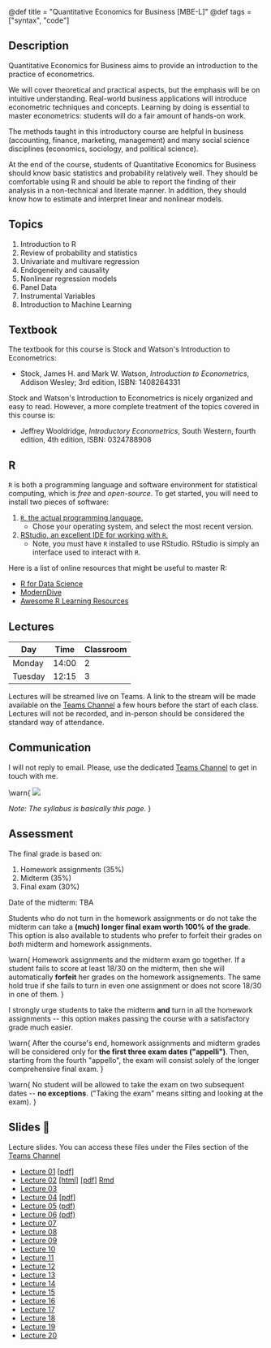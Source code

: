 @def title = "Quantitative Economics for Business [MBE-L]"
@def tags = ["syntax", "code"]

<!-- # Quantitative Economics for Business [MBE-L] 2021/2022 edition!

\tableofcontents you can use \toc as well -->

## Description

Quantitative Economics for Business aims to provide an introduction to the practice of econometrics.

We will cover theoretical and practical aspects, but the emphasis will be on intuitive understanding. Real-world business applications will introduce econometric techniques and concepts. Learning by doing is essential to master econometrics: students will do a fair amount of hands-on work.

The methods taught in this introductory course are helpful in business (accounting, finance, marketing, management) and many social science disciplines (economics, sociology, and political science).

At the end of the course, students of Quantitative Economics for Business should know basic statistics and probability relatively well. They should be comfortable using R and should be able to report the finding of their analysis in a non-technical and literate manner. In addition, they should know how to estimate and interpret linear and nonlinear models. 

## Topics

1. Introduction to R
2. Review of probability and statistics 
3. Univariate and multivare regression
4. Endogeneity and causality
5. Nonlinear regression models
6. Panel Data
7. Instrumental Variables
8. Introduction to Machine Learning

## Textbook

The textbook for this course is Stock and Watson's Introduction to Econometrics:

- Stock, James H. and Mark W. Watson, _Introduction to Econometrics_, Addison Wesley; 3rd edition, ISBN: 1408264331

Stock and Watson's Introduction to Econometrics is nicely organized and easy to read. However, a more complete treatment of the topics covered in this course is:

- Jeffrey Wooldridge, _Introductory Econometrics_, South Western, fourth edition, 4th edition, ISBN: 0324788908

## R

`R` is both a programming language and software environment for statistical computing, which is *free* and *open-source*. To get started, you will need to install two pieces of software:

1. [`R`, the actual programming language.](https://www.r-project.org)
    - Chose your operating system, and select the most recent version.
1. [RStudio, an excellent IDE for working with `R`.](http://www.rstudio.com/)
    - Note, you must have `R` installed to use RStudio. RStudio is simply an interface used to interact with `R`.

Here is a list of online resources that might be useful to master R:

- [R for Data Science](https://r4ds.had.co.nz)
- [ModernDive](https://moderndive.com/)
- [Awesome R Learning Resources](https://github.com/iamericfletcher/awesome-r-learning-resources)


## Lectures 

| Day       | Time  | Classroom |
|-----------|-------|-----------|
| Monday   | 14:00 | 2         |
| Tuesday | 12:15 | 3         |

Lectures will be streamed live on Teams. A link to the stream will be made available on the [Teams Channel][] a few hours before the start of each class. Lectures will not be recorded, and in-person should be considered the standard way of attendance. 

## Communication

I will not reply to email. Please, use the dedicated [Teams Channel][] to get in touch with me. 

\warn{
![](https://www.universityaffairs.ca/wp-content/uploads/2021/08/syllabus.png)

_Note:_ _The syllabus is basically this page._
}
## Assessment

The final grade is based on:

1. Homework assignments (35%)
2. Midterm (35%)
3. Final exam (30%)

Date of the midterm: TBA


Students who do not turn in the homework assignments or do not take the midterm can take a **(much) longer final exam worth 100% of the grade**. This option is also available to students who prefer to forfeit their grades on *both* midterm and homework assignments.

\warn{
Homework assignments and the midterm exam go together. If a student fails to score at least 18/30 on the midterm, then she will automatically **forfeit** her grades on the homework assignements. The same hold true if she fails to turn in even one assignment or does not score 18/30 in one of them. 
}

I strongly urge students to take the midterm **and** turn in all the homework assignments -- this option makes passing the course with a satisfactory grade much easier. 


\warn{
    After the course's end, homework assignments and midterm grades will be considered only for **the first three exam dates ("appelli")**. Then, starting from the fourth "appello", the exam will consist solely of the longer comprehensive final exam.
}

\warn{
No student will be allowed to take the exam on two subsequent dates -- **no exceptions**. ("Taking the exam" means sitting and looking at the exam). 
}

## Slides 📓

Lecture slides. You can access these files under the Files section of the [Teams Channel][]

- [Lecture 01]() [[pdf]](https://unipiit.sharepoint.com/sites/a__td_52512/Shared%20Documents/Forms/AllItems.aspx?FolderCTID=0x01200019429B9D15C3BE4C9F9165AFF0A27404&id=%2Fsites%2Fa%5F%5Ftd%5F52512%2FShared%20Documents%2FGeneral%2FLecture%5F01%5Fintroduction%2Epdf&parent=%2Fsites%2Fa%5F%5Ftd%5F52512%2FShared%20Documents%2FGeneral&download=1)
- [Lecture 02]() [[html]](https://unipiit.sharepoint.com/:u:/s/a__td_52512/ETWZAcUXlx1PsIhumCr-czABzAQ-SYTlozwjnDr_1_Ng3Q?e=IjwWc1&download=1) [[pdf]](https://unipiit.sharepoint.com/:b:/s/a__td_52512/Efr9X6WAy_BIhe5wnv9aYFEBlQakqaXroWRO9On4xLpewg?e=is64Fc&download=1) [Rmd](https://unipiit.sharepoint.com/:u:/s/a__td_52512/EVUbxeZ0BxFPmA3nv8Vx-h8BxGjDHKNar-_9XV8k-SRhNw?e=hdgGx2&download=1)
- [Lecture 03]()
- [Lecture 04]() [[pdf]](https://unipiit.sharepoint.com/:b:/s/a__td_52512/ESBXuQMkaiNKibaV6rYHQIYBUQAS-gps-2xJgvUpxI6ISQ?e=S8Deep&download=1)
- [Lecture 05]() [(pdf)](https://unipiit.sharepoint.com/:b:/s/a__td_52512/Eb-sa5kOGY1Hu5pzCepb1lYBptQlU0cXLLiiUbuayK_qCA?e=mECxXp&download=1)
- [Lecture 06]() [(pdf)](https://unipiit.sharepoint.com/:b:/s/a__td_52512/EQsU0uc4v2BMrSKAtzx0aIUBLfvs3zA_H2tPLa5Q21M60A?e=ySNmyW&download=1)
- [Lecture 07]()
- [Lecture 08]()
- [Lecture 09]()
- [Lecture 10]()
- [Lecture 11]()
- [Lecture 12]()
- [Lecture 13]()
- [Lecture 14]()
- [Lecture 15]()
- [Lecture 16]()
- [Lecture 17]()
- [Lecture 18]()
- [Lecture 19]()
- [Lecture 20]()

[Teams Channel]: https://teams.microsoft.com/l/team/19%3ak0X8akVg6WLXmQKYowiSYlE-KE2gEf1ac1bItHiODUA1%40thread.tacv2/conversations?groupId=20b8edd7-eedc-47a8-b400-48476b862508&tenantId=c7456b31-a220-47f5-be52-473828670aa1


[R]: https://r-project.org
